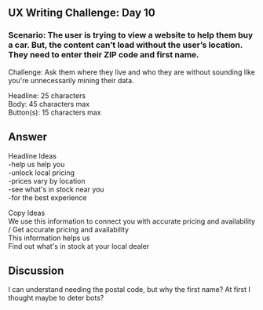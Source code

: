 ## UX Writing Challenge: Day 10
### Scenario: The user is trying to view a website to help them buy a car. But, the content can’t load without the user’s location. They need to enter their ZIP code and first name.  

Challenge: Ask them where they live and who they are without sounding like you're unnecessarily mining their data.  

Headline: 25 characters  
Body: 45 characters max  
Button(s): 15 characters max  

## Answer

Headline Ideas  
-help us help you  
-unlock local pricing  
-prices vary by location  
-see what's in stock near you  
-for the best experience  

Copy Ideas  
We use this information to connect you with accurate pricing and availability / Get accurate pricing and availability  
This information helps us  
Find out what's in stock at your local dealer





## Discussion
I can understand needing the postal code, but why the first name? At first I thought maybe to deter bots? 
